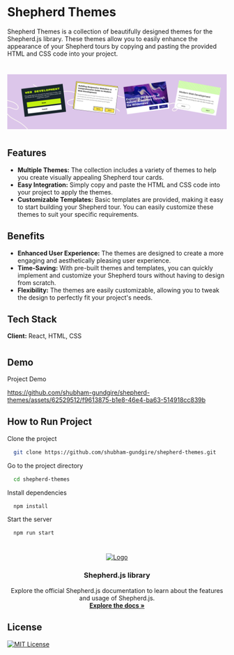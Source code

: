 # Shepherd Themes
Shepherd Themes is a collection of beautifully designed themes for the Shepherd.js library. These themes allow you to easily enhance the appearance of your Shepherd tours by copying and pasting the provided HTML and CSS code into your project.
#
![alt text](https://github.com/shubham-gundgire/shepherd-themes/blob/main/public/banner.png?raw=true)
#
## Features

- **Multiple Themes:** The collection includes a variety of themes to help you create visually appealing Shepherd tour cards.
- **Easy Integration:** Simply copy and paste the HTML and CSS code into your project to apply the themes.
- **Customizable Templates:** Basic templates are provided, making it easy to start building your Shepherd tour. You can easily customize these themes to suit your specific requirements.
## Benefits

- **Enhanced User Experience:** The themes are designed to create a more engaging and aesthetically pleasing user experience.
- **Time-Saving:** With pre-built themes and templates, you can quickly implement and customize your Shepherd tours without having to design from scratch.
- **Flexibility:** The themes are easily customizable, allowing you to tweak the design to perfectly fit your project's needs.

## Tech Stack
**Client:** React, HTML, CSS
#

## Demo

Project Demo

https://github.com/shubham-gundgire/shepherd-themes/assets/62529512/f9613875-b1e8-46e4-ba63-514918cc839b


## How to Run Project

Clone the project

```bash
  git clone https://github.com/shubham-gundgire/shepherd-themes.git
```

Go to the project directory

```bash
  cd shepherd-themes
```

Install dependencies

```bash
  npm install
```

Start the server

```bash
  npm run start
```

 # 
<div align="center">
  <a href="https://github.com/shepherd-pro/shepherd">
    <img src="https://blog.shepherdpro.com/_astro/shepherd-header.tWwaFx5t.svg" alt="Logo" width="180" height="80">
  </a>

  <h3 align="center">Shepherd.js library</h3>

  <p align="center">
    Explore the official Shepherd.js documentation to learn about the features and usage of Shepherd.js.
    <br />
    <a href="https://github.com/shepherd-pro/shepherd"><strong>Explore the docs »</strong></a>
    <br />
  </p>
</div>

## License

[![MIT License](https://img.shields.io/badge/License-MIT-green.svg)](https://choosealicense.com/licenses/mit/)
